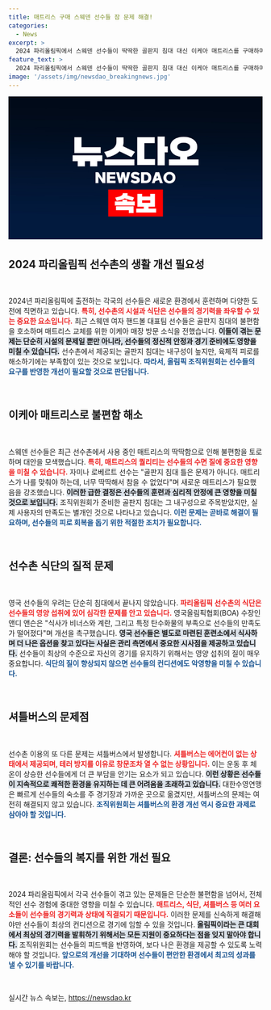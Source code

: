 ```yaml
---
title: 매트리스 구매 스웨덴 선수들 잠 문제 해결!
categories:
  - News
excerpt: >
  2024 파리올림픽에서 스웨덴 선수들이 딱딱한 골판지 침대 대신 이케아 매트리스를 구매하며 화제가 되고 있다. 영국 선수들은 식단 문제로 불만을 제기하며, 식사가 부족할 것이라는 우려에 직면했다. 선수촌의 불편한 환경과 음식 문제, 어떻게 해결될까? 클릭해서 더 알아보세요!
feature_text: >
  2024 파리올림픽에서 스웨덴 선수들이 딱딱한 골판지 침대 대신 이케아 매트리스를 구매하며 화제가 되고 있다. 영국 선수들은 식단 문제로 불만을 제기하며, 식사가 부족할 것이라는 우려에 직면했다. 선수촌의 불편한 환경과 음식 문제, 어떻게 해결될까? 클릭해서 더 알아보세요!
image: '/assets/img/newsdao_breakingnews.jpg'
---
```


<p><img src="/assets/img/newsdao_breakingnews.jpg" alt="pcversion 속보" /></p>

<h2 data-ke-size="size26">2024 파리올림픽 선수촌의 생활 개선 필요성</h2>

<p data-ke-size="size16">&nbsp;</p>

<p>2024년 파리올림픽에 출전하는 각국의 선수들은 새로운 환경에서 훈련하며 다양한 도전에 직면하고 있습니다. <b><span style="color: #ee2323;">특히, 선수촌의 시설과 식단은 선수들의 경기력을 좌우할 수 있는 중요한 요소입니다.</span></b> 최근 스웨덴 여자 핸드볼 대표팀 선수들은 골판지 침대의 불편함을 호소하며 매트리스 교체를 위한 이케아 매장 방문 소식을 전했습니다. <b><span style="background-color: #21538527;">이들이 겪는 문제는 단순히 시설의 문제일 뿐만 아니라, 선수들의 정신적 안정과 경기 준비에도 영향을 미칠 수 있습니다.</span></b> 선수촌에서 제공되는 골판지 침대는 내구성이 높지만, 육체적 피로를 해소하기에는 부족함이 있는 것으로 보입니다. <b><span style="color: #1a5490;">따라서, 올림픽 조직위원회는 선수들의 요구를 반영한 개선이 필요할 것으로 판단됩니다.</span></b></p>

<p data-ke-size="size16">&nbsp;</p>

<h2 data-ke-size="size26">이케아 매트리스로 불편함 해소</h2>

<p data-ke-size="size16">&nbsp;</p>

<p>스웨덴 선수들은 최근 선수촌에서 사용 중인 매트리스의 딱딱함으로 인해 불편함을 토로하며 대안을 모색했습니다. <b><span style="color: #ee2323;">특히, 매트리스의 퀄리티는 선수들의 수면 질에 중요한 영향을 미칠 수 있습니다.</span></b> 자미나 로베르트 선수는 "골판지 침대 틀은 문제가 아니다. 매트리스가 나를 맞춰야 하는데, 너무 딱딱해서 참을 수 없었다"며 새로운 매트리스가 필요했음을 강조했습니다. <b><span style="background-color: #21538527;">이러한 급한 결정은 선수들의 훈련과 심리적 안정에 큰 영향을 미칠 것으로 보입니다.</span></b> 조직위원회가 준비한 골판지 침대는 그 내구성으로 주목받았지만, 실제 사용자의 만족도는 별개인 것으로 나타나고 있습니다. <b><span style="color: #1a5490;">이런 문제는 곧바로 해결이 필요하며, 선수들의 피로 회복을 돕기 위한 적절한 조치가 필요합니다.</span></b></p>

<p data-ke-size="size16">&nbsp;</p>

<h2 data-ke-size="size26">선수촌 식단의 질적 문제</h2>

<p data-ke-size="size16">&nbsp;</p>

<p>영국 선수들의 우려는 단순히 침대에서 끝나지 않았습니다. <b><span style="color: #ee2323;">파리올림픽 선수촌의 식단은 선수들의 영양 섭취에 있어 심각한 문제를 안고 있습니다.</span></b> 영국올림픽협회(BOA) 수장인 앤디 앤슨은 "식사가 비너스와 계란, 그리고 특정 탄수화물의 부족으로 선수들의 만족도가 떨어졌다"며 개선을 촉구했습니다. <b><span style="background-color: #21538527;">영국 선수들은 별도로 마련된 훈련소에서 식사하며 더 나은 옵션을 찾고 있다는 사실은 관리 측면에서 중요한 시사점을 제공하고 있습니다.</span></b> 선수들이 최상의 수준으로 자신의 경기를 유지하기 위해서는 영양 섭취의 질이 매우 중요합니다. <b><span style="color: #1a5490;">식단의 질이 향상되지 않으면 선수들의 컨디션에도 악영향을 미칠 수 있습니다.</span></b></p>

<p data-ke-size="size16">&nbsp;</p>

<h2 data-ke-size="size26">셔틀버스의 문제점</h2>

<p data-ke-size="size16">&nbsp;</p>

<p>선수촌 이용의 또 다른 문제는 셔틀버스에서 발생합니다. <b><span style="color: #ee2323;">셔틀버스는 에어컨이 없는 상태에서 제공되며, 테러 방지를 이유로 창문조차 열 수 없는 상황입니다.</span></b> 이는 운동 후 체온이 상승한 선수들에게 더 큰 부담을 안기는 요소가 되고 있습니다. <b><span style="background-color: #21538527;">이런 상황은 선수들이 지속적으로 쾌적한 환경을 유지하는 데 큰 어려움을 초래하고 있습니다.</span></b> 대한수영연맹은 빠르게 선수들의 숙소를 주 경기장과 가까운 곳으로 옮겼지만, 셔틀버스의 문제는 여전히 해결되지 않고 있습니다. <b><span style="color: #1a5490;">조직위원회는 셔틀버스의 환경 개선 역시 중요한 과제로 삼아야 할 것입니다.</span></b></p>

<p data-ke-size="size16">&nbsp;</p>

<h2 data-ke-size="size26">결론: 선수들의 복지를 위한 개선 필요</h2>

<p data-ke-size="size16">&nbsp;</p>

<p>2024 파리올림픽에서 각국 선수들이 겪고 있는 문제들은 단순한 불편함을 넘어서, 전체적인 선수 경험에 중대한 영향을 미칠 수 있습니다. <b><span style="color: #ee2323;">매트리스, 식단, 셔틀버스 등 여러 요소들이 선수들의 경기력과 상태에 직결되기 때문입니다.</span></b> 이러한 문제를 신속하게 해결해야만 선수들이 최상의 컨디션으로 경기에 임할 수 있을 것입니다. <b><span style="background-color: #21538527;">올림픽이라는 큰 대회에서 최상의 경기력을 발휘하기 위해서는 모든 지원이 중요하다는 점을 잊지 말아야 합니다.</span></b> 조직위원회는 선수들의 피드백을 반영하여, 보다 나은 환경을 제공할 수 있도록 노력해야 할 것입니다. <b><span style="color: #1a5490;">앞으로의 개선을 기대하며 선수들이 편안한 환경에서 최고의 성과를 낼 수 있기를 바랍니다.</span></b></p>

<p data-ke-size="size16">&nbsp;</p>
실시간 뉴스 속보는, <a href="https://newsdao.kr" rel="dofollow">https://newsdao.kr</a>


